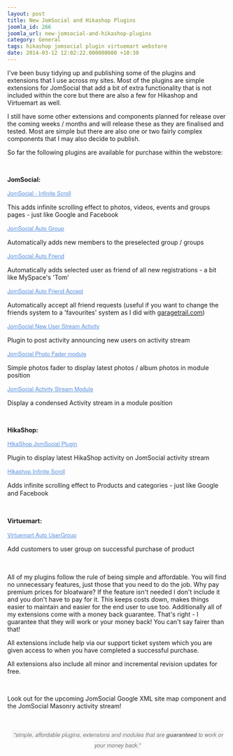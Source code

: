 ```yaml
---
layout: post
title: New JomSocial and Hikashop Plugins
joomla_id: 266
joomla_url: new-jomsocial-and-hikashop-plugins
category: General
tags: hikashop jomsocial plugin virtuemart webstore
date: 2014-03-12 12:02:22.000000000 +10:30
---
```

<p>I've been busy tidying up and publishing some of the plugins and extensions that I use across my sites. Most of the plugins are simple extensions for JomSocial that add a bit of extra functionality that is not included within the core but there are also a few for Hikashop and Virtuemart as well.</p>
<p>I still have some other extensions and components planned for release over the coming weeks / months and will release these as they are finalised and tested. Most are simple but there are also one or two fairly complex components that I may also decide to publish.</p>
<p>So far the following plugins are available for purchase within the webstore:</p>
<p>&nbsp;</p>
<p><strong>JomSocial:</strong></p>
<p><a style="color: #5990de; font-family: 'Helvetica Neue', Helvetica, Arial, sans-serif; font-size: 13px; line-height: 18px; text-align: center; outline: none !important;" href="store/product/39-jomsocial-infinite-scroll">JomSocial - Infinite Scroll</a></p>
<p>This adds infinite scrolling effect to photos, videos, events and groups pages - just like Google and Facebook</p>
<p><a style="color: #5990de; font-family: 'Helvetica Neue', Helvetica, Arial, sans-serif; font-size: 13px; line-height: 18px; text-align: center; outline: none !important;" href="store/product/30-jomsocial-auto-group">JomSocial Auto Group</a></p>
<p>Automatically adds new members to the preselected group / groups&nbsp;</p>
<p><a style="color: #5990de; font-family: 'Helvetica Neue', Helvetica, Arial, sans-serif; font-size: 13px; line-height: 18px; text-align: center; outline: none !important;" href="store/product/31-jomsocial-auto-friend">JomSocial Auto Friend</a></p>
<p>Automatically adds selected user as friend of all new registrations - a bit like MySpace's 'Tom'</p>
<p><a style="color: #5990de; font-family: 'Helvetica Neue', Helvetica, Arial, sans-serif; font-size: 13px; line-height: 18px; text-align: center; outline: none !important;" href="store/product/34-jomsocial-auto-friend-accept">JomSocial Auto Friend Accept</a></p>
<p>Automatically accept all friend requests (useful if you want to change the friends system to a 'favourites' system as I did with <a href="http://garagetrail.com">garagetrail.com</a>)</p>
<p><a style="color: #5990de; font-family: 'Helvetica Neue', Helvetica, Arial, sans-serif; font-size: 13px; line-height: 18px; text-align: center; outline: none !important;" href="store/product/36-jomsocial-new-user-stream-activity">JomSocial New User Stream Activity</a></p>
<p>Plugin to post activity announcing new users on activity stream&nbsp;</p>
<p><a style="color: #5990de; font-family: 'Helvetica Neue', Helvetica, Arial, sans-serif; font-size: 13px; line-height: 18px; text-align: center; outline: none !important;" href="store/product/38-jomsocial-photo-fader-module">JomSocial Photo Fader module</a></p>
<p>Simple photos fader to display latest photos / album photos in module position</p>
<p><a style="color: #5990de; font-family: 'Helvetica Neue', Helvetica, Arial, sans-serif; font-size: 13px; line-height: 18px; text-align: center; outline: none !important;" href="store/product/40-jomsocial-activity-stream-module">JomSocial Activity Stream Module</a></p>
<p>Display a condensed Activity stream in a module position</p>
<p>&nbsp;</p>
<p><strong>HikaShop:</strong></p>
<p><a style="color: #5990de; font-family: 'Helvetica Neue', Helvetica, Arial, sans-serif; font-size: 13px; line-height: 18px; text-align: center; outline: none !important;" href="store/product/33-hikashop-jomsocial-plugin">HikaShop JomSocial Plugin</a></p>
<p>Plugin to display latest HikaShop activity on JomSocial activity stream</p>
<p><a style="color: #5990de; font-family: 'Helvetica Neue', Helvetica, Arial, sans-serif; font-size: 13px; line-height: 18px; text-align: center; outline: none !important;" href="store/product/37-hikashop-infinite-scroll">Hikashop Infinite Scroll</a></p>
<p>Adds<span style="line-height: 1.3em;">&nbsp;</span><span style="line-height: 1.3em;">infinite scrolling effect to Products and categories&nbsp;- just like Google and Facebook</span></p>
<p>&nbsp;</p>
<p><strong><span style="line-height: 1.3em;">Virtuemart:</span></strong></p>
<p><span style="line-height: 1.3em;"><a style="color: #5990de; font-family: 'Helvetica Neue', Helvetica, Arial, sans-serif; font-size: 13px; line-height: 18px; text-align: center; outline: none !important;" href="store/product/32-virtuemart-auto-usergroup">Virtuemart Auto UserGroup</a></span></p>
<p><span style="line-height: 1.3em;">Add customers to user group on successful purchase of product</span></p>
<p>&nbsp;</p>
<p>All of my plugins follow the rule of being simple and affordable. You will find no unnecessary features, just those that you need to do the job. Why pay premium prices for bloatware? If the feature isn't needed I don't include it and you don't have to pay for it. This keeps costs down, makes things easier to maintain and easier for the end user to use too. Additionally all of my extensions come with a money back guarantee. That's right - I guarantee that they will work or your money back! You can't say fairer than that!</p>
<p>All extensions include help via our&nbsp;support ticket system which you are given access to when you have completed a successful purchase.</p>
<p>All extensions also include all minor and incremental revision updates for free.&nbsp;</p>
<p>&nbsp;</p>
<p>Look out for the upcoming JomSocial Google XML site map component and the JomSocial Masonry activity stream!</p>
<p>&nbsp;</p>
<p style="text-align: center;"><em><span style="color: #777777; font-family: 'Helvetica Neue', Helvetica, Arial, sans-serif; font-size: 13px; line-height: 24px; background-color: #f5f5f5;">&nbsp;"simple, affordable plugins, extensions and modules that are&nbsp;</span><strong style="color: #777777; font-family: 'Helvetica Neue', Helvetica, Arial, sans-serif; font-size: 13px; line-height: 24px; background-color: #f5f5f5;">guaranteed</strong><span style="color: #777777; font-family: 'Helvetica Neue', Helvetica, Arial, sans-serif; font-size: 13px; line-height: 24px; background-color: #f5f5f5;">&nbsp;to work or your money back."</span></em></p>
